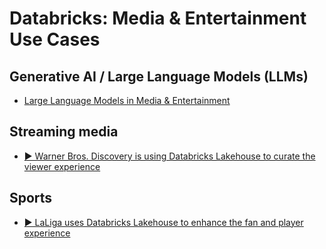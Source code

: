 # Databricks: Media & Entertainment Use Cases

## Generative AI / Large Language Models (LLMs)

- [Large Language Models in Media & Entertainment](https://www.databricks.com/blog/large-language-models-media-entertainment)

## Streaming media

- [▶️ Warner Bros. Discovery is using Databricks Lakehouse to curate the viewer experience](https://www.youtube.com/watch?v=PzrxGZMbpIg)

## Sports

- [▶️ LaLiga uses Databricks Lakehouse to enhance the fan and player experience](https://www.youtube.com/watch?v=EtB71FLb5Y4)
